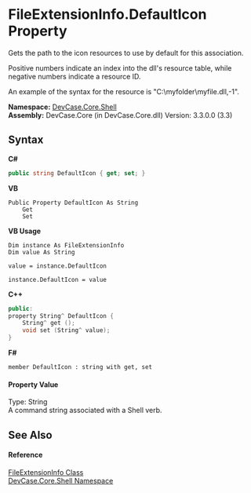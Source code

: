 # FileExtensionInfo.DefaultIcon Property 
 

Gets the path to the icon resources to use by default for this association. 

 Positive numbers indicate an index into the dll's resource table, while negative numbers indicate a resource ID. 

 An example of the syntax for the resource is "C:\myfolder\myfile.dll,-1".

**Namespace:**&nbsp;<a href="N_DevCase_Core_Shell">DevCase.Core.Shell</a><br />**Assembly:**&nbsp;DevCase.Core (in DevCase.Core.dll) Version: 3.3.0.0 (3.3)

## Syntax

**C#**<br />
``` C#
public string DefaultIcon { get; set; }
```

**VB**<br />
``` VB
Public Property DefaultIcon As String
	Get
	Set
```

**VB Usage**<br />
``` VB Usage
Dim instance As FileExtensionInfo
Dim value As String

value = instance.DefaultIcon

instance.DefaultIcon = value
```

**C++**<br />
``` C++
public:
property String^ DefaultIcon {
	String^ get ();
	void set (String^ value);
}
```

**F#**<br />
``` F#
member DefaultIcon : string with get, set

```


#### Property Value
Type: String<br />A command string associated with a Shell verb.

## See Also


#### Reference
<a href="T_DevCase_Core_Shell_FileExtensionInfo">FileExtensionInfo Class</a><br /><a href="N_DevCase_Core_Shell">DevCase.Core.Shell Namespace</a><br />
